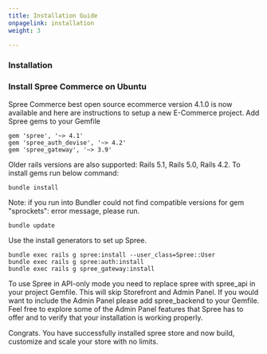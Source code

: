```yaml
---
title: Installation Guide
onpagelink: installation
weight: 3

---
```


### Installation

### Install Spree Commerce on Ubuntu

Spree Commerce best open source ecommerce version 4.1.0 is now available and here are instructions to setup a new E-Commerce project. Add Spree gems to your Gemfile

 ```
gem 'spree', '~> 4.1'
gem 'spree_auth_devise', '~> 4.2'
gem 'spree_gateway', '~> 3.9' 
```

Older rails versions are also supported: Rails 5.1, Rails 5.0, Rails 4.2. To install gems run below command:

 ```
 bundle install 
```

Note: if you run into Bundler could not find compatible versions for gem "sprockets": error message, please run.

 ```
 bundle update 
```

Use the install generators to set up Spree.

 ```
bundle exec rails g spree:install --user_class=Spree::User
bundle exec rails g spree:auth:install
bundle exec rails g spree_gateway:install 
```

To use Spree in API-only mode you need to replace spree with spree\_api in your project Gemfile. This will skip Storefront and Admin Panel. If you would want to include the Admin Panel please add spree\_backend to your Gemfile. Feel free to explore some of the Admin Panel features that Spree has to offer and to verify that your installation is working properly.

Congrats. You have successfully installed spree store and now build, customize and scale your store with no limits.